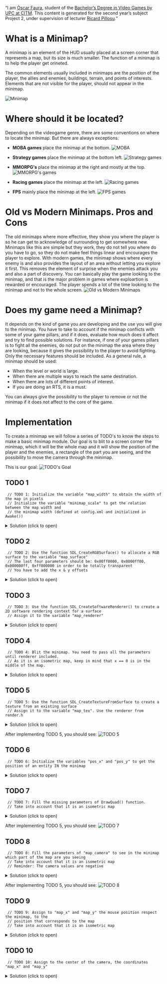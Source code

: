 ﻿“I am [Òscar Faura](https://www.linkedin.com/in/ofaura21/ "LinkedIn"), student of the [Bachelor’s Degree in Video Games by UPC at CITM](https://www.citm.upc.edu/ing/estudis/graus-videojocs/ "Link to the Degree"). This content is generated for the second year’s subject Project 2, under supervision of lecturer [Ricard Pillosu](https://es.linkedin.com/in/ricardpillosu "LinkedIn").”

# What is a Minimap?
A minimap is an element of the HUD usually placed at a screen corner that represents a map, but its size is much smaller. The function of a minimap is to help the player get orineted.

The common elements usually included in minimaps are the position of the player, the allies and enemies, buildings, terrain, and points of interests. Elements that are not visible for the player, should not appear in the minimap.   

![Minimap](Images/minimaps.png "Minimaps")


# Where should it be located?
Depending on the videogame genre, there are some conventions on where to locate the minimap. But there are always exceptions.


* **MOBA games** place the minimap at the bottom.
![MOBA](Images/moba.png "LoL - Heroes of the Storm - Dota 2")


* **Strategy games** place the minimap at the bottom left.
![Strategy games](Images/strategy.png "civ VI - Starcraft 2 - WarCraft 3")


* **MMORPG's** place the minimap at the right and mostly at the top.
![MMORPG's games](Images/mmorpgs.png "World of Warcraft - Guild Wars 2 - Final Fantasy XIV")


* **Racing games** place the minimap at the left.
![Racing games](Images/racing.png "F1 2018 - Forza Horizon 4 - Need for Speed Rivals")


* **FPS** mainly place the minimap at the left.
![FPS games](Images/fps.png "Battlefield V - CS: GO - Black Ops IV")


# Old vs Modern Minimaps. Pros and Cons
The old minimaps where more effective, they show you where the player is so he can get to acknowledge of surrounding to get somewhere new. Minimaps like this are simple but they work, they do not tell you where do you have to go, so they do not make feel things linear and encourages the player to explore.
With modern games, the minimap shows where every enemy is and also provides the layout of an area without letting you explore it first. This removes the element of surprise when the enemies attack you and also a part of discovery. You can basically play the game looking to the minimap, and that is the major problem in games where exploartion is rewarded or encouraged. The player spends a lot of the time looking to the minimap and not to the whole screen.
 ![Old vs Modern Minimaps](Images/old_modern.png "Assassin's Creed IV: Black Flag - Legend of Zelda")


# Does my game need a Minimap?
It depends on the kind of game you are developing and the use you will give to the minimap. You have to take to account if the minimap conflicts with some of your game pillars, and if it does, evaluate how much does it affect and try to find possible solutions. For instance, if one of your games pillars is to fight all the enemies, do not put on the minimap the area where they are looking, because it gives the possibility to the player to avoid fighting. Only the necessary features should be included.
As a general rule, a minimap should be used:
* When the level or world is large.
* When there are multiple ways to reach the same destination.
* When there are lots of different points of interest.
* If you are doing an RTS, it is a must.

You can always give the possibility to the player to remove or not the minimap if it does not affect to the core of the game.


# Implementation
To create a minimap we will follow a series of TODO's to know the steps to make a basic minimap module. Our goal is to blit to a screen corner the minimap, which it will be the whole map and it will show the position of the player and the enemies, a rectangle of the part you are seeing, and the possibility to move the camera through the minimap. 


This is our goal:
 ![TODO's Goal](Images/todo_goal.GIF "Goal")


## TODO 1
```
 // TODO 1: Initialize the variable "map_width" to obtain the width of the map in pixels
 // Initialize the variable "minimap_scale" to get the relation between the map width and
 // the minimap width (defined at config.xml and initialized in Awake())
```
<details> 
  <summary>Solution (click to open)</summary>
  <p> 
     <img src="https://github.com/ofaura/Minimap/blob/master/docs/Images/TODO's%20Solutions/TODO_1.JPG">
  </p>
</details>


## TODO 2
```
 // TODO 2: Use the function SDL_CreateRGBSurface() to allocate a RGB surface to the variable "map_surface"
 // The last four parameters should be: 0x00ff0000, 0x0000ff00, 0x000000ff, 0xff000000 in order to be totally transparent
 // You have to add the x & y offsets
```
<details> 
  <summary>Solution (click to open)</summary>
  <p> 
     <img src="https://github.com/ofaura/Minimap/blob/master/docs/Images/TODO's%20Solutions/TODO_2.JPG">
  </p>
</details>


## TODO 3
```
 // TODO 3: Use the function SDL_CreateSoftwareRenderer() to create a 2D software rendering context for a surface
 // Assign it to the variable "map_renderer"
```
<details> 
  <summary>Solution (click to open)</summary>
  <p> 
     <img src="https://github.com/ofaura/Minimap/blob/master/docs/Images/TODO's%20Solutions/TODO_3.JPG">
  </p>
</details>


## TODO 4
```
 // TODO 4: Blit the minimap. You need to pass all the parameters until renderer included.
 // As it is an isometric map, keep in mind that x == 0 is in the middle of the map.
```
<details> 
  <summary>Solution (click to open)</summary>
  <p> 
     <img src="https://github.com/ofaura/Minimap/blob/master/docs/Images/TODO's%20Solutions/TODO_4.JPG">
  </p>
</details>


## TODO 5
```
 // TODO 5: Use the function SDL_CreateTextureFromSurface to create a texture from an existing surface
 // Assign it to the variable "map_tex". Use the renderer from render.h
```
<details> 
  <summary>Solution (click to open)</summary>
  <p> 
     <img src="https://github.com/ofaura/Minimap/blob/master/docs/Images/TODO's%20Solutions/TODO_5.JPG">
  </p>
</details>


After implementing TODO 5, you should see:
 ![TODO 5](Images/TODOS_in-game/TODO_5-6.JPG "TODO 5")

## TODO 6
```
 // TODO 6: Initialize the variables "pos_x" and "pos_y" to get the position of an entity IN the minimap
```
<details> 
  <summary>Solution (click to open)</summary>
  <p> 
     <img src="https://github.com/ofaura/Minimap/blob/master/docs/Images/TODO's%20Solutions/TODO_6.JPG">
  </p>
</details>


## TODO 7
```
 // TODO 7: Fill the missing parameters of DrawQuad() function.
 // Take into account that it is an isometric map
```
<details> 
  <summary>Solution (click to open)</summary>
  <p> 
     <img src="https://github.com/ofaura/Minimap/blob/master/docs/Images/TODO's%20Solutions/TODO_7.JPG">
  </p>
</details>


After implementing TODO 5, you should see:
 ![TODO 7](Images/TODOS_in-game/TODO_7.JPG "TODO 5")
 
 
## TODO 8
```
 // TODO 8: Fill the parameters of "map_camera"	to see in the minimap which part of the map are you seeing
 // Take into account that it is an isometric map
 // Reminder: The camera values are negative
```
<details> 
  <summary>Solution (click to open)</summary>
  <p> 
     <img src="https://github.com/ofaura/Minimap/blob/master/docs/Images/TODO's%20Solutions/TODO_8.JPG">
  </p>
</details>


After implementing TODO 5, you should see:
 ![TODO 8](Images/TODOS_in-game/TODO_8.JPG "TODO 5")
 

## TODO 9
```
 // TODO 9: Assign to "map_x" and "map_y" the mouse position respect the minimap, to the
 // position that corresponds to the map
 // Take into account that it is an isometric map
```
<details> 
  <summary>Solution (click to open)</summary>
  <p> 
     <img src="https://github.com/ofaura/Minimap/blob/master/docs/Images/TODO's%20Solutions/TODO_9.JPG">
  </p>
</details>


## TODO 10
```
 // TODO 10: Assign to the center of the camera, the coordinates "map_x" and "map_y"
```
<details> 
  <summary>Solution (click to open)</summary>
  <p> 
     <img src="https://github.com/ofaura/Minimap/blob/master/docs/Images/TODO's%20Solutions/TODO_10.JPG">
  </p>
</details>
